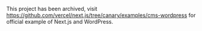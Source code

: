 This project has been archived, visit https://github.com/vercel/next.js/tree/canary/examples/cms-wordpress for official example of Next.js and WordPress.
